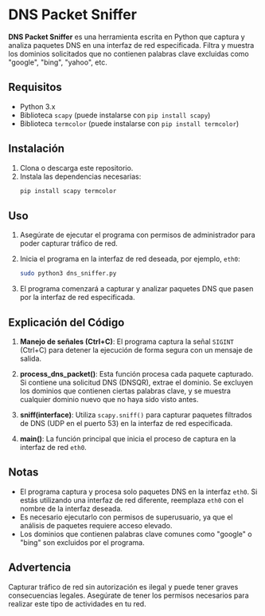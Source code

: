 # DNS Packet Sniffer

**DNS Packet Sniffer** es una herramienta escrita en Python que captura y analiza paquetes DNS en una interfaz de red especificada. Filtra y muestra los dominios solicitados que no contienen palabras clave excluidas como "google", "bing", "yahoo", etc.

## Requisitos

- Python 3.x
- Biblioteca `scapy` (puede instalarse con `pip install scapy`)
- Biblioteca `termcolor` (puede instalarse con `pip install termcolor`)

## Instalación

1. Clona o descarga este repositorio.
2. Instala las dependencias necesarias:
    ```bash
    pip install scapy termcolor
    ```

## Uso

1. Asegúrate de ejecutar el programa con permisos de administrador para poder capturar tráfico de red.
2. Inicia el programa en la interfaz de red deseada, por ejemplo, `eth0`:
    ```bash
    sudo python3 dns_sniffer.py
    ```

3. El programa comenzará a capturar y analizar paquetes DNS que pasen por la interfaz de red especificada.

## Explicación del Código

1. **Manejo de señales (Ctrl+C)**: El programa captura la señal `SIGINT` (Ctrl+C) para detener la ejecución de forma segura con un mensaje de salida.

2. **process_dns_packet()**: Esta función procesa cada paquete capturado. Si contiene una solicitud DNS (DNSQR), extrae el dominio. Se excluyen los dominios que contienen ciertas palabras clave, y se muestra cualquier dominio nuevo que no haya sido visto antes.

3. **sniff(interface)**: Utiliza `scapy.sniff()` para capturar paquetes filtrados de DNS (UDP en el puerto 53) en la interfaz de red especificada.

4. **main()**: La función principal que inicia el proceso de captura en la interfaz de red `eth0`.

## Notas

- El programa captura y procesa solo paquetes DNS en la interfaz `eth0`. Si estás utilizando una interfaz de red diferente, reemplaza `eth0` con el nombre de la interfaz deseada.
- Es necesario ejecutarlo con permisos de superusuario, ya que el análisis de paquetes requiere acceso elevado.
- Los dominios que contienen palabras clave comunes como "google" o "bing" son excluidos por el programa.

## Advertencia

Capturar tráfico de red sin autorización es ilegal y puede tener graves consecuencias legales. Asegúrate de tener los permisos necesarios para realizar este tipo de actividades en tu red.
